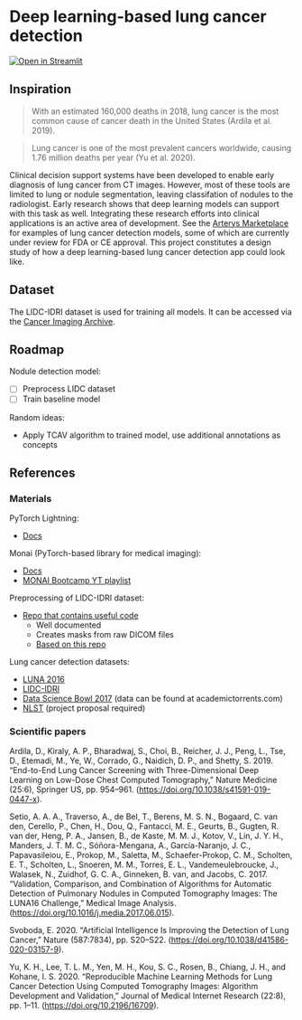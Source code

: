 # Deep learning-based lung cancer detection

[![Open in Streamlit](https://static.streamlit.io/badges/streamlit_badge_black_white.svg)](https://share.streamlit.io/felixpeters/lung-cancer-detection/app/app.py)

## Inspiration

> With an estimated 160,000 deaths in 2018, lung cancer is the most common cause of cancer death in the United States (Ardila et al. 2019).

> Lung cancer is one of the most prevalent cancers worldwide, causing 1.76 million deaths per year (Yu et al. 2020).

Clinical decision support systems have been developed to enable early diagnosis of lung cancer from CT images.
However, most of these tools are limited to lung or nodule segmentation, leaving classifation of nodules to the radiologist.
Early research shows that deep learning models can support with this task as well.
Integrating these research efforts into clinical applications is an active area of development.
See the [Arterys Marketplace](https://marketplace.arterys.com/) for examples of lung cancer detection models, some of which are currently under review for FDA or CE approval.
This project constitutes a design study of how a deep learning-based lung cancer detection app could look like.

## Dataset

The LIDC-IDRI dataset is used for training all models.
It can be accessed via the [Cancer Imaging Archive](https://wiki.cancerimagingarchive.net/display/Public/LIDC-IDRI).

## Roadmap

Nodule detection model:

- [ ] Preprocess LIDC dataset
- [ ] Train baseline model

Random ideas:

- Apply TCAV algorithm to trained model, use additional annotations as concepts

## References

### Materials

PyTorch Lightning:

- [Docs](https://pytorch-lightning.readthedocs.io/en/stable/)

Monai (PyTorch-based library for medical imaging):

- [Docs](https://docs.monai.io/en/latest/)
- [MONAI Bootcamp YT playlist](https://www.youtube.com/playlist?list=PLtoSVSQ2XzyBro_Xs12cyerrGz4pEPylv)

Preprocessing of LIDC-IDRI dataset:

- [Repo that contains useful code](https://github.com/jaeho3690/LIDC-IDRI-Preprocessing)
  - Well documented
  - Creates masks from raw DICOM files
  - [Based on this repo](https://github.com/mikejhuang/LungNoduleDetectionClassification)

Lung cancer detection datasets:

- [LUNA 2016](https://luna16.grand-challenge.org/Home/)
- [LIDC-IDRI](https://wiki.cancerimagingarchive.net/display/Public/LIDC-IDRI)
- [Data Science Bowl 2017](https://www.kaggle.com/c/data-science-bowl-2017/overview/description) (data can be found at academictorrents.com)
- [NLST](https://cdas.cancer.gov/learn/nlst/images/) (project proposal required)

### Scientific papers

Ardila, D., Kiraly, A. P., Bharadwaj, S., Choi, B., Reicher, J. J., Peng, L., Tse, D., Etemadi, M., Ye, W., Corrado, G., Naidich, D. P., and Shetty, S. 2019. “End-to-End Lung Cancer Screening with Three-Dimensional Deep Learning on Low-Dose Chest Computed Tomography,” Nature Medicine (25:6), Springer US, pp. 954–961. (https://doi.org/10.1038/s41591-019-0447-x).

Setio, A. A. A., Traverso, A., de Bel, T., Berens, M. S. N., Bogaard, C. van den, Cerello, P., Chen, H., Dou, Q., Fantacci, M. E., Geurts, B., Gugten, R. van der, Heng, P. A., Jansen, B., de Kaste, M. M. J., Kotov, V., Lin, J. Y. H., Manders, J. T. M. C., Sóñora-Mengana, A., García-Naranjo, J. C., Papavasileiou, E., Prokop, M., Saletta, M., Schaefer-Prokop, C. M., Scholten, E. T., Scholten, L., Snoeren, M. M., Torres, E. L., Vandemeulebroucke, J., Walasek, N., Zuidhof, G. C. A., Ginneken, B. van, and Jacobs, C. 2017. “Validation, Comparison, and Combination of Algorithms for Automatic Detection of Pulmonary Nodules in Computed Tomography Images: The LUNA16 Challenge,” Medical Image Analysis. (https://doi.org/10.1016/j.media.2017.06.015).

Svoboda, E. 2020. “Artificial Intelligence Is Improving the Detection of Lung Cancer,” Nature (587:7834), pp. S20–S22. (https://doi.org/10.1038/d41586-020-03157-9).

Yu, K. H., Lee, T. L. M., Yen, M. H., Kou, S. C., Rosen, B., Chiang, J. H., and Kohane, I. S. 2020. “Reproducible Machine Learning Methods for Lung Cancer Detection Using Computed Tomography Images: Algorithm Development and Validation,” Journal of Medical Internet Research (22:8), pp. 1–11. (https://doi.org/10.2196/16709).
